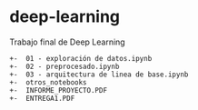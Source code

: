 # deep-learning
Trabajo final de Deep Learning

    +-  01 - exploración de datos.ipynb
    +-  02 - preprocesado.ipynb
    +-  03 - arquitectura de linea de base.ipynb
    +-  otros_notebooks
    +-  INFORME_PROYECTO.PDF
    +-  ENTREGA1.PDF
